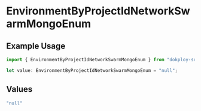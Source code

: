 # EnvironmentByProjectIdNetworkSwarmMongoEnum

## Example Usage

```typescript
import { EnvironmentByProjectIdNetworkSwarmMongoEnum } from "dokploy-sdk/models/operations";

let value: EnvironmentByProjectIdNetworkSwarmMongoEnum = "null";
```

## Values

```typescript
"null"
```